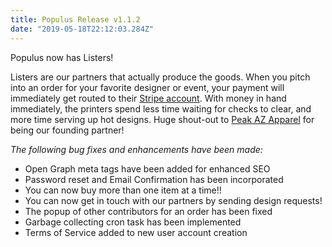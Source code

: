 ```yaml
---
title: Populus Release v1.1.2
date: "2019-05-18T22:12:03.284Z"
---
```


Populus now has Listers! 

Listers are our partners that actually produce the goods. When you pitch into an order for your favorite designer or event, your payment will immediately get routed to their [Stripe account](https://stripe.com/connect). With money in hand immediately, the printers spend less time waiting for checks to clear, and more time serving up hot designs. Huge shout-out to [Peak AZ Apparel](https://peakazapparel.com) for being our founding partner!

*The following bug fixes and enhancements have been made:*
 - Open Graph meta tags have been added for enhanced SEO
 - Password reset and Email Confirmation has been incorporated
 - You can now buy more than one item at a time!!
 - You can now get in touch with our partners by sending design requests!
 - The popup of other contributors for an order has been fixed
 - Garbage collecting cron task has been implemented
 - Terms of Service added to new user account creation

